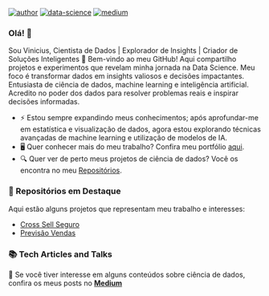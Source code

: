 
[![author](https://img.shields.io/badge/author-Linkedin-blue.svg)](https://www.linkedin.com/in/vinicius-marim/) [![data-science](https://img.shields.io/badge/author-Portfolio-orange.svg)](https://vinicius-marim.github.io/index.html) [![medium](https://img.shields.io/badge/blog-Medium-blue.svg)](https://medium.com/) 

### Olá! 👋

Sou Vinicius, Cientista de Dados | Explorador de Insights | Criador de Soluções Inteligentes 🚀
Bem-vindo ao meu GitHub! Aqui compartilho projetos e experimentos que revelam minha jornada na Data Science. Meu foco é transformar dados em insights valiosos e decisões impactantes.
Entusiasta de ciência de dados, machine learning e inteligência artificial. Acredito no poder dos dados para resolver problemas reais e inspirar decisões informadas.

- ⚡ Estou sempre expandindo meus conhecimentos; após aprofundar-me em estatística e visualização de dados, agora estou explorando técnicas avançadas de machine learning e utilização de modelos de IA.
- 🖥️ Quer conhecer mais do meu trabalho? Confira meu portfólio [aqui](https://vinicius-marim.github.io/index.html).
- 🔍 Quer ver de perto meus projetos de ciência de dados? Você os encontra no meu [Repositórios](https://github.com/vinicius-marim?tab=repositories).

### 🚀 Repositórios em Destaque
Aqui estão alguns projetos que representam meu trabalho e interesses:
- [Cross Sell Seguro](https://github.com/vinicius-marim/cross_sell_seguradora)
- [Previsão Vendas](https://github.com/vinicius-marim/previsao_vendas_rossmann)

### 📚 Tech Articles and Talks 

 📝 Se você tiver interesse em alguns conteúdos sobre ciência de dados, confira os meus posts no [**Medium**](https://medium.com/)


<!---
vinicius-marim/vinicius-marim is a ✨ special ✨ repository because its `README.md` (this file) appears on your GitHub profile.
You can click the Preview link to take a look at your changes.
--->
